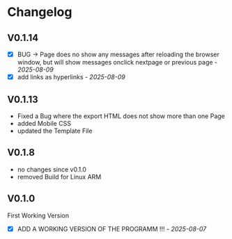 # Changelog

## V0.1.14
- [x] BUG -> Page does no show any messages after reloading the browser window, but will show messages onclick nextpage or previous page - *2025-08-09*
- [x] add links as hyperlinks - *2025-08-09*

## V0.1.13
- Fixed a Bug where the export HTML does not show more than one Page
- added Mobile CSS
- updated the Template File

## V0.1.8
- no changes since v0.1.0
- removed Build for Linux ARM

## V0.1.0

First Working Version
- [x] ADD A WORKING VERSION OF THE PROGRAMM !!! - *2025-08-07* 
